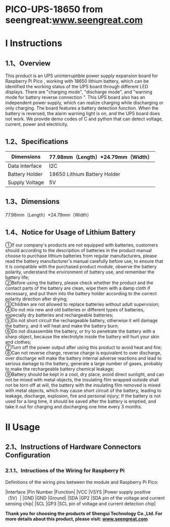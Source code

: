PICO-UPS-18650 from seengreat:www.seengreat.com
 =======================================
# Ⅰ  Instructions
## 1.1、Overview
This product is an UPS uninterruptible power supply expansion board for Raspberry Pi Pico , working with 18650 lithium battery, which can be identified the working status of the UPS board through different LED displays. There are "charging mode", "discharge mode", and "warning mode for battery reverse connection ". This UPS board also has an independent power supply, which can realize charging while discharging or only charging. The board features a battery detection function. When the battery is reversed, the alarm warning light is on, and the UPS board does not work. We provide demo codes of C and python that can detect voltage, current, power and electricity.<br>
## 1.2、Specifications
|Dimensions	|77.98mm（Length）*24.79mm（Width）|
|----------------------|---------------------------------------------|
|Data Interface	|I2C|
|Battery Holder	|18650 Lithium Battery Holder|
|Supply Voltage	|5V|

## 1.3、Dimensions
77.98mm（Length）*24.79mm（Width）<br>
## 1.4、Notice for Usage of Lithium Battery
①If our company's products are not equipped with batteries, customers should according to the description of batteries in the product manual choose to purchase lithium batteries from regular manufacturers, please read the battery manufacturer's manual carefully before use, to ensure that it is compatible with the purchased product module, observe the battery polarity, understand the environment of battery use, and remember the battery life;<br>
②Before using the battery, please check whether the product and the contact parts of the battery are clean, wipe them with a damp cloth if necessary, and put them into the battery holder according to the correct polarity direction after drying; <br>
③Children are not allowed to replace batteries without adult supervision; <br>
④Do not mix new and old batteries or different types of batteries, especially dry batteries and rechargeable batteries; <br>
⑤Do not short circuit the rechargeable battery, otherwise it will damage the battery, and it will heat and make the battery burn; <br>
⑥Do not disassemble the battery, or try to penetrate the battery with a sharp object, because the electrolyte inside the battery will hurt your skin and clothes; <br>
⑦Turn off the power output after using this product to avoid heat and fire; <br>
⑧Can not reverse charge, reverse charge is equivalent to over discharge, over discharge will make the battery internal adverse reactions and lead to serious damage to the battery, generate a large number of gases, probably to make the rechargeable battery chemical leakage; <br>
⑨Battery should be kept in a cool, dry place, avoid direct sunlight, and can not be mixed with metal objects, the insulating film wrapped outside shall not be torn off at will, the battery with the insulating film removed is mixed with metal objects, which may cause short circuit of the battery, leading to leakage, discharge, explosion, fire and personal injury; If the battery is not used for a long time, it should be saved after the battery is emptied, and take it out for charging and discharging one time every 3 months.<br>

# Ⅱ  Usage
## 2.1、Instructions of Hardware Connectors Configuration
### 2.1.1、Intructions of the Wiring for Raspberry Pi
Definitions of the wiring pins between the module and Raspberry Pi Pico:<br>

|Interface	|Pin Number	|Function|
|VCC	|VSYS	|Power supply positive（5V）|
|GND	|GND	|Ground|
|SDA	|GP2	|SDA pin of the voltage and current sensing chip|
|SCL	|GP3	|SCL pin of voltage and current detection chip|




__Thank you for choosing the products of Shengui Technology Co.,Ltd. For more details about this product, please visit:
www.seengreat.com__

